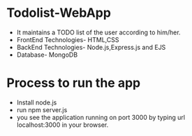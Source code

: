# Todolist-WebApp
- It maintains a TODO list of the user according to him/her.
- FrontEnd Technologies- HTML,CSS
- BackEnd Technologies- Node.js,Express.js and EJS
- Database- MongoDB

# Process to run the app
- Install node.js
- run npm server.js
- you see the application running on port 3000 by typing url localhost:3000 in your browser.
